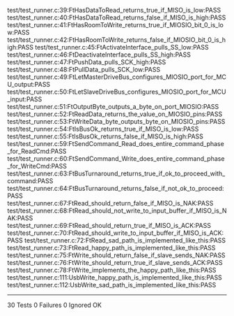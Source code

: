 test/test_runner.c:39:FtHasDataToRead_returns_true_if_MISO_is_low:PASS
test/test_runner.c:40:FtHasDataToRead_returns_false_if_MISO_is_high:PASS
test/test_runner.c:41:FtHasRoomToWrite_returns_true_if_MIOSIO_bit_0_is_low:PASS
test/test_runner.c:42:FtHasRoomToWrite_returns_false_if_MIOSIO_bit_0_is_high:PASS
test/test_runner.c:45:FtActivateInterface_pulls_SS_low:PASS
test/test_runner.c:46:FtDeactivateInterface_pulls_SS_high:PASS
test/test_runner.c:47:FtPushData_pulls_SCK_high:PASS
test/test_runner.c:48:FtPullData_pulls_SCK_low:PASS
test/test_runner.c:49:FtLetMasterDriveBus_configures_MIOSIO_port_for_MCU_output:PASS
test/test_runner.c:50:FtLetSlaveDriveBus_configures_MIOSIO_port_for_MCU_input:PASS
test/test_runner.c:51:FtOutputByte_outputs_a_byte_on_port_MIOSIO:PASS
test/test_runner.c:52:FtReadData_returns_the_value_on_MIOSIO_pins:PASS
test/test_runner.c:53:FtWriteData_byte_outputs_byte_on_MIOSIO_pins:PASS
test/test_runner.c:54:FtIsBusOk_returns_true_if_MISO_is_low:PASS
test/test_runner.c:55:FtIsBusOk_returns_false_if_MISO_is_high:PASS
test/test_runner.c:59:FtSendCommand_Read_does_entire_command_phase_for_ReadCmd:PASS
test/test_runner.c:60:FtSendCommand_Write_does_entire_command_phase_for_WriteCmd:PASS
test/test_runner.c:63:FtBusTurnaround_returns_true_if_ok_to_proceed_with_command:PASS
test/test_runner.c:64:FtBusTurnaround_returns_false_if_not_ok_to_proceed:PASS
test/test_runner.c:67:FtRead_should_return_false_if_MISO_is_NAK:PASS
test/test_runner.c:68:FtRead_should_not_write_to_input_buffer_if_MISO_is_NAK:PASS
test/test_runner.c:69:FtRead_should_return_true_if_MISO_is_ACK:PASS
test/test_runner.c:70:FtRead_should_write_to_input_buffer_if_MISO_is_ACK:PASS
test/test_runner.c:72:FtRead_sad_path_is_implemented_like_this:PASS
test/test_runner.c:73:FtRead_happy_path_is_implemented_like_this:PASS
test/test_runner.c:75:FtWrite_should_return_false_if_slave_sends_NAK:PASS
test/test_runner.c:76:FtWrite_should_return_true_if_slave_sends_ACK:PASS
test/test_runner.c:78:FtWrite_implements_the_happy_path_like_this:PASS
test/test_runner.c:111:UsbWrite_happy_path_is_implemented_like_this:PASS
test/test_runner.c:112:UsbWrite_sad_path_is_implemented_like_this:PASS

-----------------------
30 Tests 0 Failures 0 Ignored 
OK
